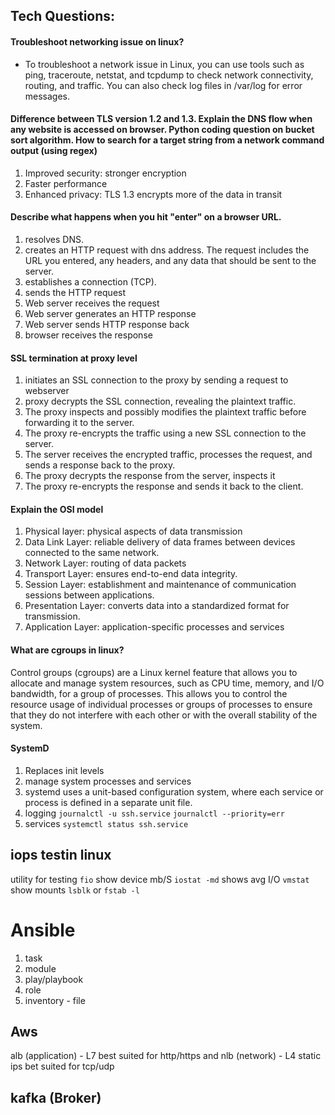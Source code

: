 ## Tech Questions:






































#### Troubleshoot networking issue on linux?
- To troubleshoot a network issue in Linux, you can use tools such as ping, traceroute, netstat, and tcpdump to check network connectivity, routing, and traffic. You can also check log files in /var/log for error messages.


#### Difference between TLS version 1.2 and 1.3. Explain the DNS flow when any website is accessed on browser. Python coding question on bucket sort algorithm. How to search for a target string from a network command output (using regex)
1. Improved security: stronger encryption 
2. Faster performance 
3. Enhanced privacy: TLS 1.3 encrypts more of the data in transit

#### Describe what happens when you hit "enter" on a browser URL.
1. resolves DNS.
2. creates an HTTP request with dns address. The request includes the URL you entered, any headers, and any data that should be sent to the server.
3. establishes a connection (TCP).
4. sends the HTTP request
5. Web server receives the request 
6. Web server generates an HTTP response
7. Web server sends HTTP response back
8. browser receives the response

#### SSL termination at proxy level
1. initiates an SSL connection to the proxy by sending a request to webserver
2. proxy decrypts the SSL connection, revealing the plaintext traffic.
3. The proxy inspects and possibly modifies the plaintext traffic before forwarding it to the server.
4. The proxy re-encrypts the traffic using a new SSL connection to the server.
5. The server receives the encrypted traffic, processes the request, and sends a response back to the proxy.
6. The proxy decrypts the response from the server, inspects it
7. The proxy re-encrypts the response and sends it back to the client.

#### Explain the OSI model
1. Physical layer: physical aspects of data transmission
2. Data Link Layer: reliable delivery of data frames between devices connected to the same network.
3. Network Layer: routing of data packets
4. Transport Layer: ensures end-to-end data integrity.
5. Session Layer: establishment and maintenance of communication sessions between applications.
6. Presentation Layer: converts data into a standardized format for transmission.
7. Application Layer: application-specific processes and services

#### What are cgroups in linux?
Control groups (cgroups) are a Linux kernel feature that allows you to allocate and manage system resources, such as CPU time, memory, and I/O bandwidth, for a group of processes. This allows you to control the resource usage of individual processes or groups of processes to ensure that they do not interfere with each other or with the overall stability of the system.

#### SystemD
1. Replaces init levels
2. manage system processes and services
3. systemd uses a unit-based configuration system, where each service or process is defined in a separate unit file.
4. logging 
`journalctl -u ssh.service`
`journalctl --priority=err`
5. services `systemctl status ssh.service`

## iops testin linux
utility for testing `fio` 
show device mb/S `iostat -md` 
shows avg I/O `vmstat`
show mounts `lsblk` or `fstab -l`

# Ansible
1. task
2. module
3. play/playbook
4. role
5. inventory - file

## Aws
alb (application) - L7
    best suited for http/https and
nlb (network) - L4 static ips
    bet suited for tcp/udp

## kafka (Broker)

